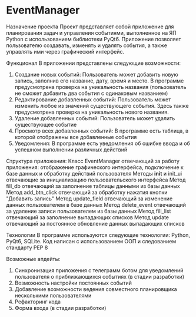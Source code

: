 # EventManager
Назначение проекта
Проект представляет собой приложение для планирования задач и управления событиями, выполненное на ЯП Python с использованием библиотеки PyQt6. Приложение позволяет пользователю создавать, изменять и удалять события, а также управлять ими через графический интерфейс.

Функционал
В приложении представлены следующие возможности:
  1) Создание новых событий: Пользователь может добавить новую запись, заполнив его название, дату, время и место. В программе предусмотрена проверка на уникальность названия (пользователь не сможет добавить два события с одинаковым названием)
  2) Редактирование добавленных событий: Пользователь может изменить любое из значений существующего события. Здесь также предусмотрена проверка на уникальность нового названия.
  3) Удаление добавленных событий: Пользователь может удалить существующее событие
  4) Просмотр всех добавленных событий: В программе есть таблица, в которой отображены все добавленные события
  5) Уведомления: В программе есть уведомления об ошибке ввода и об успешном выполнении различных действий

Структура приложения:
Класс EventManager отвечающий за работу приложения: отображение графического интерфейса, подключение к базе данных и обработку действий пользователя
Методы __init__ и init_ui отвечающие за инициализацию пользовательского интерфейса
Метод fill_db отвечающий за заполнение таблицы данными из базы данных
Метод add_btn_click отвечающий за обработку нажатия кнопки "Добавить запись"
Метод update_field отвечающий за изменение данных пользователем в базе данных
Метод delete_event отвечающий за удаление записи пользователем из базы данных
Метод fill_list отвечающий за заполнение выпадающих списков
Метод update отвечающий за постоянное обновление данных выпадающих списков

Технологии
В программе используются следующие технологии: Python, PyQt6, SQLite.
Код написан с использованием ООП и следованием стандарту PEP 8

Возможные апдейты:
  1) Синхронизация приложения с телеграмм ботом для уведомлений пользователя о приближающихся событиях (в стадии разработки)
  2) Возможность настройки постоянных событий 
  3) Добавление возможности ведения совместного планировщика несколькими пользователями
  4) Рефакторинг кода
  5) Форма входа (в стадии разработки)
